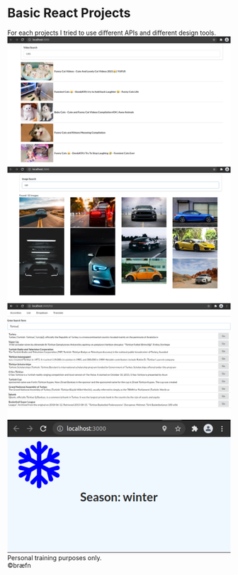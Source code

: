 # Basic React Projects
For each projects I tried to use different APIs and different design tools. 
![VidSec](https://github.com/brtkrclr/BasicReactProjects/blob/master/VideoSearch/VideoSearch.png?raw=true)
![PicSearcy](https://github.com/brtkrclr/BasicReactProjects/blob/master/PicSearch/pic.png?raw=true)
![Roogle](https://github.com/brtkrclr/BasicReactProjects/blob/master/Roogle/Roogle.png?raw=true)
![Seas](https://github.com/brtkrclr/BasicReactProjects/blob/master/Seasons/Seasons.png?raw=true)<br />
Personal training purposes only.<br />
©bræfn
